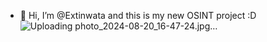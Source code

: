 - 👋 Hi, I’m @Extinwata
and this is my new OSINT project :D
![Uploading photo_2024-08-20_16-47-24.jpg…]()
